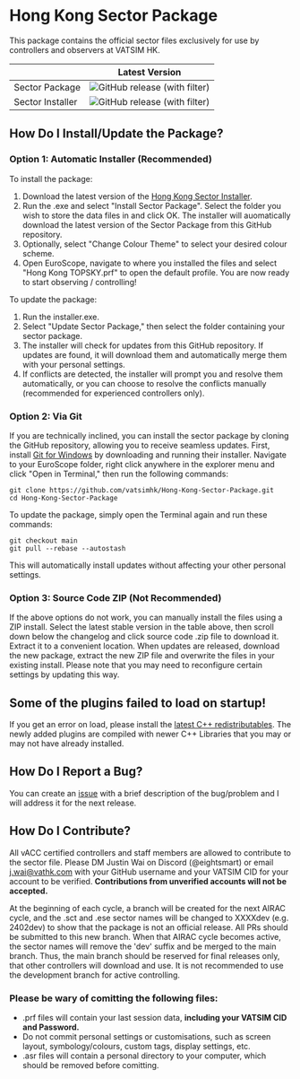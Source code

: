 # Hong Kong Sector Package
This package contains the official sector files exclusively for use by controllers and observers at VATSIM HK. 

||Latest Version|
|---|---|
|Sector Package| ![GitHub release (with filter)](https://img.shields.io/github/v/release/vatsimhk/Hong-Kong-Sector-Package) |
|Sector Installer | ![GitHub release (with filter)](https://img.shields.io/github/v/release/vatsimhk/Hong-Kong-Sector-Installer) |

## How Do I Install/Update the Package?
### Option 1: Automatic Installer (Recommended)
To install the package:
1. Download the latest version of the [Hong Kong Sector Installer](https://github.com/vatsimhk/Hong-Kong-Sector-Installer/releases/latest/download/Hong-Kong-Sector-Installer.zip).
2. Run the .exe and select "Install Sector Package". Select the folder you wish to store the data files in and click OK. The installer will auomatically download the latest version of the Sector Package from this GitHub repository.
3. Optionally, select "Change Colour Theme" to select your desired colour scheme.
4. Open EuroScope, navigate to where you installed the files and select "Hong Kong TOPSKY.prf" to open the default profile. You are now ready to start observing / controlling!

To update the package:
1. Run the installer.exe.
2. Select "Update Sector Package," then select the folder containing your sector package.
3. The installer will check for updates from this GitHub repository. If updates are found, it will download them and automatically merge them with your personal settings.
4. If conflicts are detected, the installer will prompt you and resolve them automatically, or you can choose to resolve the conflicts manually (recommended for experienced controllers only).

### Option 2: Via Git
If you are technically inclined, you can install the sector package by cloning the GitHub repository, allowing you to receive seamless updates. First, install [Git for Windows](https://git-scm.com/download/win) by downloading and running their installer. Navigate to your EuroScope folder, right click anywhere in the explorer menu and click "Open in Terminal," then run the following commands:  

`git clone https://github.com/vatsimhk/Hong-Kong-Sector-Package.git`  
`cd Hong-Kong-Sector-Package`  
  
To update the package, simply open the Terminal again and run these commands:  
  
`git checkout main`  
`git pull --rebase --autostash`  

This will automatically install updates without affecting your other personal settings.  

### Option 3: Source Code ZIP (Not Recommended)
If the above options do not work, you can manually install the files using a ZIP install. Select the latest stable version in the table above, then scroll down below the changelog and click source code .zip file to download it. Extract it to a convenient location. When updates are released, download the new package, extract the new ZIP file and overwrite the files in your existing install. Please note that you may need to reconfigure certain settings by updating this way.

## Some of the plugins failed to load on startup!
If you get an error on load, please install the [latest C++ redistributables](https://aka.ms/vs/17/release/vc_redist.x86.exe). The newly added plugins are compiled with newer C++ Libraries that you may or may not have already installed.

## How Do I Report a Bug?
You can create an [issue](https://github.com/vatsimhk/Hong-Kong-Sector-Package/issues) with a brief description of the bug/problem and I will address it for the next release.

## How Do I Contribute?
All vACC certified controllers and staff members are allowed to contribute to the sector file. Please DM Justin Wai on Discord (@eightsmart) or email [j.wai@vathk.com](mailto:j.wai@vathk.com) with your GitHub username and your VATSIM CID for your account to be verified. **Contributions from unverified accounts will not be accepted.**

At the beginning of each cycle, a branch will be created for the next AIRAC cycle, and the .sct and .ese sector names will be changed to XXXXdev (e.g. 2402dev) to show that the package is not an official release. All PRs should be submitted to this new branch. When that AIRAC cycle becomes active, the sector names will remove the 'dev' suffix and be merged to the main branch. Thus, the main branch should be reserved for final releases only, that other controllers will download and use. It is not recommended to use the development branch for active controlling.

### Please be wary of comitting the following files:
- .prf files will contain your last session data, **including your VATSIM CID and Password.**
- Do not commit personal settings or customisations, such as screen layout, symbology/colours, custom tags, display settings, etc.
- .asr files will contain a personal directory to your computer, which should be removed before comitting.
